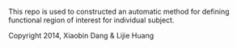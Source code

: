 This repo is used to constructed an automatic method for defining functional region of interest for individual subject.

Copyright 2014, Xiaobin Dang & Lijie Huang

